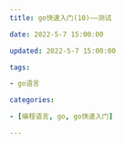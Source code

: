 ```yaml
---
title: go快速入门(10)——测试

date: 2022-5-7 15:00:00

updated: 2022-5-7 15:00:00

tags:

- go语言

categories:

- [编程语言, go, go快速入门]

---
```

